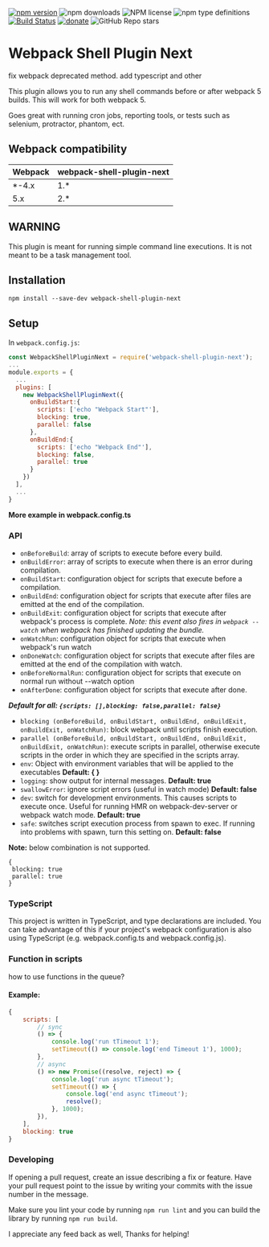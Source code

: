 [![npm version](https://badge.fury.io/js/webpack-shell-plugin-next.svg)](https://badge.fury.io/js/webpack-shell-plugin-next)
![npm downloads](https://img.shields.io/npm/dw/webpack-shell-plugin-next)
![NPM license](https://img.shields.io/npm/l/webpack-shell-plugin-next)
![npm type definitions](https://img.shields.io/npm/types/webpack-shell-plugin-next)
[![Build Status](https://travis-ci.org/s00d/webpack-shell-plugin-next.svg?branch=master)](https://travis-ci.org/s00d/webpack-shell-plugin-next)
[![donate](https://www.paypalobjects.com/en_US/i/btn/btn_donate_SM.gif)](https://www.paypal.me/s00d)
![GitHub Repo stars](https://img.shields.io/github/stars/s00d/webpack-shell-plugin-next?style=social)
# Webpack Shell Plugin Next

fix webpack deprecated method. add typescript and other

This plugin allows you to run any shell commands before or after webpack 5 builds. This will work for both webpack 5.

Goes great with running cron jobs, reporting tools, or tests such as selenium, protractor, phantom, ect.

## Webpack compatibility

 Webpack      | webpack-shell-plugin-next
:-------------|:----------
 *-4.x        | 1.*
 5.x          | 2.*
 
## WARNING

This plugin is meant for running simple command line executions. It is not meant to be a task management tool.

## Installation

`npm install --save-dev webpack-shell-plugin-next`

## Setup
In `webpack.config.js`:

```js
const WebpackShellPluginNext = require('webpack-shell-plugin-next');
...
module.exports = {
  ...
  plugins: [
    new WebpackShellPluginNext({
      onBuildStart:{
        scripts: ['echo "Webpack Start"'],
        blocking: true,
        parallel: false
      }, 
      onBuildEnd:{
        scripts: ['echo "Webpack End"'],
        blocking: false,
        parallel: true
      }
    })
  ],
  ...
}
```
**More example in webpack.config.ts**

### API
* `onBeforeBuild`: array of scripts to execute before every build. 
* `onBuildError`: array of scripts to execute when there is an error during compilation.
* `onBuildStart`: configuration object for scripts that execute before a compilation. 
* `onBuildEnd`: configuration object for scripts that execute after files are emitted at the end of the compilation. 
* `onBuildExit`: configuration object for scripts that execute after webpack's process is complete. *Note: this event also fires in `webpack --watch` when webpack has finished updating the bundle.*
* `onWatchRun`: configuration object for scripts that execute when webpack's run watch
* `onDoneWatch`: configuration object for scripts that execute after files are emitted at the end of the compilation with watch. 
* `onBeforeNormalRun`: configuration object for scripts that execute on normal run without --watch option
* `onAfterDone`: configuration object for scripts that execute after done. 

***Default for all: ```{scripts: [],blocking: false,parallel: false}```***

* `blocking (onBeforeBuild, onBuildStart, onBuildEnd, onBuildExit, onBuildExit, onWatchRun)`: block webpack until scripts finish execution.
* `parallel (onBeforeBuild, onBuildStart, onBuildEnd, onBuildExit, onBuildExit, onWatchRun)`: execute scripts in parallel, otherwise execute scripts in the order in which they are specified in the scripts array.
* `env`: Object with environment variables that will be applied to the executables **Default: { }**
* `logging`:  show output for internal messages.  **Default: true**
* `swallowError`: ignore script errors (useful in watch mode) **Default: false**
* `dev`: switch for development environments. This causes scripts to execute once. Useful for running HMR on webpack-dev-server or webpack watch mode. **Default: true**
* `safe`: switches script execution process from spawn to exec. If running into problems with spawn, turn this setting on. **Default: false**

**Note:** below combination is not supported.
 ```
{
  blocking: true
  parallel: true
} 
 ```

### TypeScript

This project is written in TypeScript, and type declarations are included. You can take advantage of this if your project's webpack configuration is also using TypeScript (e.g. webpack.config.ts and webpack.config.js).

### Function in scripts 

how to use functions in the queue?

#### Example:
```js
{
    scripts: [
        // sync
        () => {
            console.log('run tTimeout 1');
            setTimeout(() => console.log('end Timeout 1'), 1000);
        },
        // async
        () => new Promise((resolve, reject) => {
            console.log('run async tTimeout');
            setTimeout(() => {
                console.log('end async tTimeout');
                resolve();
            }, 1000);
        }),
    ],
    blocking: true
}
```

### Developing

If opening a pull request, create an issue describing a fix or feature. Have your pull request point to the issue by writing your commits with the issue number in the message.

Make sure you lint your code by running `npm run lint` and you can build the library by running `npm run build`.

I appreciate any feed back as well, Thanks for helping!
